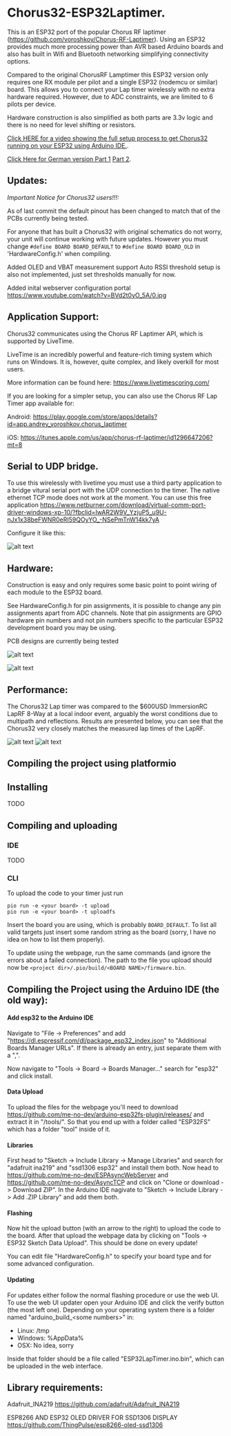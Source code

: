 # Chorus32-ESP32Laptimer.

This is an ESP32 port of the popular Chorus RF laptimer (https://github.com/voroshkov/Chorus-RF-Laptimer). Using an ESP32 provides much more processing power than AVR based Arduino boards and also has built in Wifi and Bluetooth networking simplifying connectivity options.

Compared to the original ChorusRF Lamptimer this ESP32 version only requires one RX module per pilot and a single ESP32 (nodemcu or similar) board. This allows you to connect your Lap timer wirelessly with no extra hardware required. However, due to ADC constraints, we are limited to 6 pilots per device.

Hardware construction is also simplified as both parts are 3.3v logic and there is no need for level shifting or resistors.

[Click HERE for a video showing the full setup process to get Chorus32 running on your ESP32 using Arduino IDE.](https://www.youtube.com/watch?v=ip2HUVk_lMs).

[Click Here for German version Part 1](https://www.youtube.com/watch?v=z8xTfuLECME) [Part 2](https://www.youtube.com/watch?v=7wl0CgA8YnM).

Updates:
-----
*Important Notice for Chorus32 users!!!:*

As of last commit the default pinout has been changed to match that of the PCBs currently being tested.

For anyone that has built a Chorus32 with original schematics do not worry, your unit will continue working with future updates. However you must change `#define BOARD BOARD_DEFAULT` to `#define BOARD BOARD_OLD` in 'HardwareConfig.h' when compiling.

Added OLED and VBAT measurement support
Auto RSSI threshold setup is also not implemented, just set thresholds manually for now.

Added inital webserver configuration portal
https://www.youtube.com/watch?v=BVd2t0yO_5A/0.jpg

Application Support:
-----
Chorus32 communicates using the Chorus RF Laptimer API, which is supported by LiveTime.

LiveTime is an incredibly powerful and feature-rich timing system which runs on Windows. It is, however, quite complex, and likely overkill for most users.

More information can be found here: https://www.livetimescoring.com/

If you are looking for a simpler setup, you can also use the Chorus RF Lap Timer app available for:

Android: https://play.google.com/store/apps/details?id=app.andrey_voroshkov.chorus_laptimer

iOS: https://itunes.apple.com/us/app/chorus-rf-laptimer/id1296647206?mt=8

Serial to UDP bridge.
-----

To use this wirelessly with livetime you must use a third party application to a bridge vitural serial port with the UDP connection to the timer. The native ethernet TCP mode does not work at the moment. You can use this free application https://www.netburner.com/download/virtual-comm-port-driver-windows-xp-10/?fbclid=IwAR2W9V_YzjuP5_u9U-nJx1x38beFWNR0eRI59QOyYO_-NSePmTnW14kk7yA

Configure it like this:

![alt text](img/vcommport.png)

Hardware:
-----
Construction is easy and only requires some basic point to point wiring of each module to the ESP32 board.

See HardwareConfig.h for pin assignments, it is possible to change any pin assignments apart from ADC channels. Note that pin assignments are GPIO hardware pin numbers and not pin numbers specific to the particular ESP32 development board you may be using.

PCB designs are currently being tested

![alt text](img/PCBv1.jpg)

![alt text](pcb/JyeSmith/PCBV2/Schematic_V2.png)

Performance:
-----
The Chorus32 Lap timer was compared to the $600USD ImmersionRC LapRF 8-Way at a local indoor event, arguably the worst conditions due to multipath and reflections. Results are presented below, you can see that the Chorus32 very closely matches the measured lap times of the LapRF.

![alt text](img/Comparison1.png)
![alt text](img/Comparison2.png)

## Compiling the project using platformio

## Installing
 TODO

## Compiling and uploading

### IDE
TODO

### CLI
To upload the code to your timer just run
```
pio run -e <your board> -t upload
pio run -e <your board> -t uploadfs
```
Insert the board you are using, which is probably `BOARD_DEFAULT`. To list all valid targets just insert some random string as the board (sorry, I have no idea on how to list them properly).

To update using the webpage, run the same commands (and ignore the errors about a failed connection). The path to the file you upload should now be `<project dir>/.pio/build/<BOARD NAME>/firmware.bin`.

## Compiling the Project using the Arduino IDE (the old way):

#### Add esp32 to the Arduino IDE

Navigate to "File -> Preferences" and add "https://dl.espressif.com/dl/package_esp32_index.json" to "Additional Boards Manager URLs". If there is already an entry, just separate them with a ",".

Now navigate to "Tools -> Board -> Boards Manager..." search for "esp32" and click install.

#### Data Upload

To upload the files for the webpage you'll need to download https://github.com/me-no-dev/arduino-esp32fs-plugin/releases/ and extract it in "<Your Arduino install folder>/tools/". So that you end up with a folder called "ESP32FS" which has a folder "tool" inside of it.

#### Libraries

First head to "Sketch -> Include Library -> Manage Libraries" and search for "adafruit ina219" and "ssd1306 esp32" and install them both. Now head to https://github.com/me-no-dev/ESPAsyncWebServer and https://github.com/me-no-dev/AsyncTCP and click on "Clone or download -> Download ZIP". In the Arduino IDE nagivate to "Sketch -> Include Library -> Add .ZIP Library" and add them both.

#### Flashing
Now hit the upload button (with an arrow to the right) to upload the code to the board. After that upload the webpage data by clicking on "Tools -> ESP32 Sketch Data Upload". This should be done on every update!

You can edit file "HardwareConfig.h" to specify your board type and for some advanced configuration.

#### Updating

For updates either follow the normal flashing procedure or use the web UI.
To use the web UI updater open your Arduino IDE and click the verify button (the most left one).
Depending on your operating system there is a folder named "arduino_build_\<some numbers\>" in:
  - Linux: /tmp
  - Windows: %AppData%
  - OSX: No idea, sorry

Inside that folder should be a file called "ESP32LapTimer.ino.bin", which can be uploaded in the web interface.


Library requirements:
-----
Adafruit_INA219 https://github.com/adafruit/Adafruit_INA219

ESP8266 AND ESP32 OLED DRIVER FOR SSD1306 DISPLAY https://github.com/ThingPulse/esp8266-oled-ssd1306
